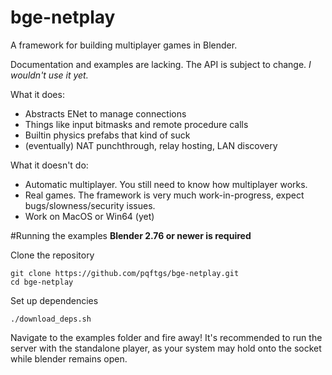 # bge-netplay
A framework for building multiplayer games in Blender.

Documentation and examples are lacking.  The API is subject to change.  *I wouldn't use it yet.*

What it does:
- Abstracts ENet to manage connections
- Things like input bitmasks and remote procedure calls
- Builtin physics prefabs that kind of suck
- (eventually) NAT punchthrough, relay hosting, LAN discovery

What it doesn't do:
- Automatic multiplayer.  You still need to know how multiplayer works.
- Real games.  The framework is very much work-in-progress, expect bugs/slowness/security issues.
- Work on MacOS or Win64 (yet)


#Running the examples
**Blender 2.76 or newer is required**

Clone the repository
```
git clone https://github.com/pqftgs/bge-netplay.git
cd bge-netplay
```
Set up dependencies
```
./download_deps.sh
```
Navigate to the examples folder and fire away!  It's recommended to run the server with the standalone player, as your system may hold onto the socket while blender remains open.
